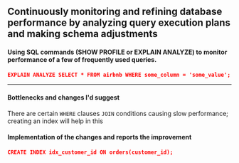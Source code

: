 ## Continuously monitoring and refining database performance by analyzing query execution plans and making schema adjustments


#### Using SQL commands (SHOW PROFILE or EXPLAIN ANALYZE) to monitor performance of a few of frequently used queries.
```json
EXPLAIN ANALYZE SELECT * FROM airbnb WHERE some_column = 'some_value';
```

----
<!-- ```json
SET profiling = 1;
SELECT * FROM airbnb WHERE some_column = 'some_value';
SHOW PROFILES;
SHOW PROFILE FOR QUERY 1;
``` -->
#### Bottlenecks and changes I'd suggest
There are certain `WHERE` clauses `JOIN` conditions causing slow performance; creating an index will help in this


#### Implementation of the changes and reports the improvement

```json
CREATE INDEX idx_customer_id ON orders(customer_id);
```